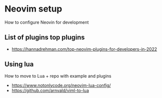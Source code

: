 # Neovim setup

How to configure Neovin for development

## List of plugins top plugins

* <https://hannadrehman.com/top-neovim-plugins-for-developers-in-2022>

## Using lua

How to move to Lua + repo with example and plugins

* <https://www.notonlycode.org/neovim-lua-config/>
* <https://github.com/arnvald/viml-to-lua>
